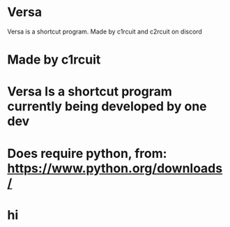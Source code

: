 # Versa
Versa is a shortcut program. Made by c1rcuit and c2rcuit on discord

# Made by c1rcuit
# Versa Is a shortcut program currently being developed by one dev
# Does require python, from: https://www.python.org/downloads/
# hi
